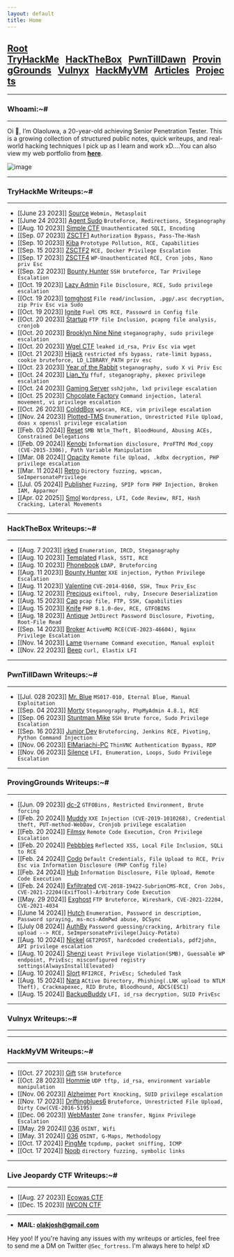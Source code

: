```yaml
---
layout: default
title: Home
---
```


<!--Favicon-->
<link rel="apple-touch-icon" sizes="180x180" href="/apple-touch-icon.png">
<link rel="icon" type="image/png" sizes="32x32" href="/favicon-32x32.png">
<link rel="icon" type="image/png" sizes="16x16" href="/favicon-16x16.png">
<link rel="manifest" href="/site.webmanifest">
<link rel="mask-icon" href="/safari-pinned-tab.svg" color="#5bbad5">
<meta name="msapplication-TileColor" content="#da532c">
<meta name="theme-color" content="#ffffff">
<link rel="shortcut icon" href="favico.ico" type="image/vnd.microsoft.icon">
<h2 class="mume-header" id="mainindexhtml-nbspnbsp-contactcontacthtml"><a href="./index.html">Root</a>&#xA0;&#xA0;&#xA0; <a href="/posts/thm/index.html">TryHackMe</a>&#xA0;&#xA0;&#xA0;<a href="/posts/htb/index.html">HackTheBox</a>&#xA0;&#xA0;&#xA0;<a href="/posts/ptd/index.html">PwnTillDawn</a>&#xA0;&#xA0;&#xA0;<a href="/posts/pg/index.html">ProvingGrounds</a>&#xA0;&#xA0;&#xA0;<a href="/posts/Vulnyx/index.html">Vulnyx</a>&#xA0;&#xA0;&#xA0;<a href="/posts/HackMyVM/index.html">HackMyVM</a>&#xA0;&#xA0;&#xA0;<a href="/posts/articles/index.html">Articles</a>&#xA0;&#xA0;&#xA0;<a href="/posts/projects/index.html">Projects</a>&#xA0;&#xA0;&#xA0;</h2>

* * *
### Whoami:~#
* * *

Oi 👋, I’m Olaoluwa, a 20-year-old achieving Senior Penetration Tester.
This is a growing collection of structured public notes, quick writeups, and real-world hacking techniques I pick up as I learn and work xD....You can also view my web portfolio from **[here](https://secfortress.com/whoami/)**.

![image](https://github.com/user-attachments/assets/1d7fc608-7e2a-49d0-b695-60e32a99b244)


* * *
### **TryHackMe Writeups:~#**
* * *
<!-- - [[Jan 21 2023]] [TakeOver](https://markuched13.github.io/posts/thm/takeover.html) `Subdomain Enumeration`
- [[Jan 28 2023]] [ReversingELF](https://markuched13.github.io/posts/thm/reversingelf.html) `Reverse Engineering`
- [[Jan 28 2023]] [0x41haz](https://markuched13.github.io/posts/thm/0x41haz.html) `Reverse Engineering`
- [[Feb 05 2023]] [EavesDropper](https://markuched13.github.io/posts/thm/eavesdrop.html) `Pspy, Path Hijack, Scripting`
- [[Feb 08 2023]] [PythonBasic](https://markuched13.github.io/posts/thm/pythonbasics.html) `Python`
- [[Feb 09 2023]] [UnbakedPie](https://markuched13.github.io/posts/thm/unbakedpie.html) `Python Deserialization, Docker, Python Library Hijack`
- [[Feb 11 2023]] [MD2PDF](https://markuched13.github.io/posts/thm/md2pdf.html) `SSRF`
- [[Feb 14 2023]] [DearQA](https://markuched13.github.io/posts/thm/dearqa.html) `Ret2Win (BOF)` -->
- [[June 23 2023]] [Source](https://sec-fortress.github.io/posts/thm/posts/source.html) `Webmin, Metasploit`
- [[June 24 2023]] [Agent Sudo](https://sec-fortress.github.io/posts/thm/posts/agentsudo.html) `BruteForce, Redirections, Steganography`
- [[Aug. 10 2023]] [Simple CTF](https://sec-fortress.github.io/posts/thm/posts/simplectf.html) `Unauthenticated SQLI, Encoding` 
- [[Sep. 07 2023]] [ZSCTF1](https://sec-fortress.github.io/posts/thm/posts/zsctf1.html) `Authorization Bypass, Pass-The-Hash`
- [[Sep. 10 2023]] [Kiba](https://sec-fortress.github.io/posts/thm/posts/kiba.html) `Prototype Pollution, RCE, Capabilities`
- [[Sep. 15 2023]] [ZSCTF2](https://sec-fortress.github.io/posts/thm/posts/ZSCTF2.html) `RCE, Docker Privilege Escalation`
- [[Sep. 17 2023]] [ZSCTF4](https://sec-fortress.github.io/posts/thm/posts/ZSCTF4.html) `WP-Unauthenticated RCE, Cron jobs, Nano priv Esc`
- [[Sep. 22 2023]] [Bounty Hunter](https://sec-fortress.github.io/posts/thm/posts/bountyhunter.html) `SSH bruteforce, Tar Privilege Escalation`
- [[Oct. 19 2023]] [Lazy Admin](https://sec-fortress.github.io/posts/thm/posts/lazyadmin.html) `File Disclosure, RCE, Sudo privilege escalation`
- [[Oct. 19 2023]] [tomghost](https://sec-fortress.github.io/posts/thm/posts/tomghost.html) `File read/inclusion, .pgp/.asc decryption, zip Priv Esc via Sudo`
- [[Oct. 19 2023]] [Ignite](https://sec-fortress.github.io/posts/thm/posts/Ignite.html) `Fuel CMS RCE, Passowrd in Config file`
- [[Oct. 20 2023]] [Startup](https://sec-fortress.github.io/posts/thm/posts/Startup.html) `FTP file Inclusion, pcapng file analysis, cronjob`
- [[Oct. 20 2023]] [Brooklyn Nine Nine](https://sec-fortress.github.io/posts/thm/posts/Brooklyn99_CTF.html) `steganography, sudo privilege escalation`
- [[Oct. 20 2023]] [Wgel CTF](https://sec-fortress.github.io/posts/thm/posts/Wgel%20CTF.html) `leaked id_rsa, Priv Esc via wget`
- [[Oct. 21 2023]] [Hijack](https://sec-fortress.github.io/posts/thm/posts/Hijack.html) `restricted nfs bypass, rate-limit bypass, cookie bruteforce, LD_LIBRARY_PATH priv esc`
- [[Oct. 23 2023]] [Year of the Rabbit](https://sec-fortress.github.io/posts/thm/posts/yearoftherabbit.html) `steganography, sudo X vi Priv Esc`
- [[Oct. 24 2023]] [Lian_Yu](https://sec-fortress.github.io/posts/thm/posts/Lian_Yu.html) `ffuf, steganography, pkexec privilege escalation`
- [[Oct. 24 2023]] [Gaming Server](https://sec-fortress.github.io/posts/thm/posts/GamingServer.html) `ssh2john, lxd privilege escalation`
- [[Oct. 25 2023]] [Chocolate Factory](https://sec-fortress.github.io/posts/thm/posts/ChocolateFactory.html) `Command injection, lateral movement, vi privilege escalation`
- [[Oct. 26 2023]] [ColddBox](https://sec-fortress.github.io/posts/thm/posts/colddboxeasy.html) `wpscan, RCE, vim privilege escalation`
- [[Nov. 24 2023]] [Plotted-TMS](https://sec-fortress.github.io/posts/thm/posts/Plotted-TMS.html) `Enumeration, Unrestricted File Upload, doas x openssl privilege escalation`
- [[Feb. 03 2024]] [Reset](https://sec-fortress.github.io/posts/thm/posts/Reset.html) `SMB Ntlm_Theft, BloodHound, Abusing ACEs, Constrained Delegations`
- [[Feb. 09 2024]] [Kenobi](https://sec-fortress.github.io/posts/thm/posts/Kenobi.html) `Information disclosure, ProFTPd Mod_copy (CVE-2015-3306), Path Variable Manipulation`
- [[Mar. 08 2024]] [Opacity](https://sec-fortress.github.io/posts/thm/posts/Opacity.html) `Remote file Upload, .kdbx decryption, PHP privilege escalation`
- [[Mar. 11 2024]] [Retro](https://sec-fortress.github.io/posts/thm/posts/Retro.html) `Directory fuzzing, wpscan, SeImpersonatePrivilege`
- [[Jul. 05 2024]] [Publisher](https://sec-fortress.github.io/posts/thm/posts/publisher.html) `Fuzzing, SPIP form PHP Injection, Broken IAM, Apparmor`
- [[Apr. 02 2025]] [Smol](https://sec-fortress.github.io/posts/thm/posts/smol.html) `Wordpress, LFI, Code Review, RFI, Hash Cracking, Lateral Movements` 



* * *
### **HackTheBox Writeups:~#**
* * *
<!-- - [[Jan 18 2023]] [ScriptKiddie](https://markuched13.github.io/posts/htb/scriptkiddie.html) `Msfvenom, Command Injection, Sudo`
- [[Jan 18 2023]] [Lame](https://markuched13.github.io/posts/htb/lame.html) `Metasploit, Command Injection`
- [[Jan 18 2023]] [Legacy](https://markuched13.github.io/posts/htb/legacy.html) `Metasploit`
- [[Jan 18 2023]] [Devel](https://markuched13.github.io/posts/htb/devel.html) `File Upload, RCE`
- [[Jan 18 2023]] [Beep](https://markuched13.github.io/posts/htb/beep.html) `LFI, Hydra`
- [[Jan 18 2023]] [Optimum](https://markuched13.github.io/posts/htb/optimum.html) `Command Injection`
- [[Jan 18 2023]] [Arctic](https://markuched13.github.io/posts/htb/arctic.html) `ColdFusion, RCE` -->
- [[Aug. 7 2023]] [irked](https://sec-fortress.github.io/posts/htb/posts/irked.html) `Enumeration, IRCD, Steganography`
- [[Aug. 10 2023]] [Templated](https://sec-fortress.github.io/posts/htb/posts/templated.html) `Flask, SSTI, RCE`
- [[Aug. 10 2023]] [Phonebook](https://sec-fortress.github.io/posts/htb/posts/phonebook.html) `LDAP, Bruteforcing`
- [[Aug. 11 2023]] [Bounty Hunter](https://sec-fortress.github.io/posts/htb/posts/bountyhunter.html) `XXE injection, Python Privilege Escalation`
- [[Aug. 11 2023]] [Valentine](https://sec-fortress.github.io/posts/htb/posts/valentine.html) `CVE-2014-0160, SSH, Tmux Priv_Esc`
- [[Aug. 12 2023]] [Precious](https://sec-fortress.github.io/posts/htb/posts/precious.html) `exiftool, ruby, Insecure Deserialization`
- [[Aug. 15 2023]] [Cap](https://sec-fortress.github.io/posts/htb/posts/cap.html) `pcap file, FTP, SSH, Capabilities`
- [[Aug. 15 2023]] [Knife](https://sec-fortress.github.io/posts/htb/posts/knife.html) `PHP 8.1.0-dev, RCE, GTFOBINS`
- [[Aug. 18 2023]] [Antique](https://sec-fortress.github.io/posts/htb/posts/antique.html) `JetDirect Password Disclosure, Pivoting, Root-File Read`
- [[Sep. 14 2023]] [Broker](https://sec-fortress.github.io/posts/htb/posts/Broker.html) `ActiveMQ RCE(CVE-2023-46604), Nginx Privilege Escalation`
- [[Nov. 14 2023]] [Lame](https://sec-fortress.github.io/posts/htb/posts/lame.html) `Username Command execution, Manual exploit`
- [[Nov. 22 2023]] [Beep](https://sec-fortress.github.io/posts/htb/posts/beep.html) `curl, Elastix LFI`


<!-- [[Nov. 06 2023]] [Codify](https://sec-fortress.github.io/posts/htb/posts/codify.html) `Node.Js RCE, Lateral movement, Sudo Privilege escalation`
- [[Nov. 21 2023]] [Hospital](https://sec-fortress.github.io/posts/htb/posts/Hospital.html) `File Upload = RCE, OverlayFS, Lateral Movement, Admin creds exposure`
- [[Feb. 04 2024]] [Bizness](https://sec-fortress.github.io/posts/htb/posts/Bizness.html) `OfBiz Pre-Auth RCE, Information Disclosure, Passowrd Cracking`
- [[Feb. 04 2024]] [Skyfall](https://sec-fortress.github.io/posts/htb/posts/skyfall.html) `403 Bypass, Devops, Vault, MinIO`

- [[Feb. 08 2024]] [Keeper](https://sec-fortress.github.io/posts/htb/posts/keeper.html) `Default Credentials, Information Disclosure, PuTTY Key file Privilege escalation`
- [[Feb. 21 2024]] [Office](https://sec-fortress.github.io/posts/htb/posts/Office.html) `Unauthenticated information disclosure, Wireshark, Vault Credentials (Dpapi), ACE Abuse (WriteDacl)`
- [[Feb. 21 2024]] [Jab](https://sec-fortress.github.io/posts/htb/posts/Jab.html) `XMPP, Information Disclosure, OpenFire path trasversal to RCE` -->


* * *
### **PwnTillDawn Writeups:~#**
* * *
<!-- - [[Feb 12 2023]] [PwnDrive Academy](https://markuched13.github.io/posts/ptd/pwndriveacademy.html) `Weak Authentication, File Upload`
- [[Feb 12 2023]] [DOOMOPS](https://markuched13.github.io/posts/ptd/doomops.html) `[Not Authorized]`
- [[Feb 12 2023]] [ElMariachi-PC](https://markuched13.github.io/posts/ptd/elmariachipc.html) `ThinVNC`
- [[Feb 12 2023]] [Django](https://markuched13.github.io/posts/ptd/django.html) `FTP, PhpMyAdmin`
- [[Feb 12 2023]] [HollyWood](https://markuched13.github.io/posts/ptd/hollywood.html) `ActiveMQ`
- [[Feb 12 2023]] [MrBlue](https://markuched13.github.io/posts/ptd/mrblue.html) `Eternal Blue (MS17-010)`
- [[Feb 12 2023]] [IAmGroot](https://markuched13.github.io/posts/ptd/groot.html) `[Not Authorized]` -->
- [[Jul. 028 2023]] [Mr. Blue](https://sec-fortress.github.io/posts/ptd/posts/Mr.Blue.html) `MS017-010, Eternal Blue, Manual Exploitation`
- [[Sep. 04 2023]] [Morty](https://sec-fortress.github.io/posts/ptd/posts/morty.html) `Steganography, PhpMyAdmin 4.8.1, RCE`
- [[Sep. 06 2023]] [Stuntman Mike](https://sec-fortress.github.io/posts/ptd/posts/Stuntman%20Mike.html) `SSH Brute force, Sudo Privilege Escalation`
- [[Sep. 16 2023]] [Junior Dev](https://sec-fortress.github.io/posts/ptd/posts/JuniorDev.html) `Bruteforcing, Jenkins RCE, Pivoting, Python Command Injection`
- [[Nov. 06 2023]] [ElMariachi-PC](https://sec-fortress.github.io/posts/ptd/posts/ElMariachi-PC.html) `ThinVNC Authentication Bypass, RDP`
- [[Nov. 06 2023]] [Silence](https://sec-fortress.github.io/posts/ptd/posts/Silence.html) `LFI, Enumeration, Loops, Sudo Privilege Escalation`

* * *
### **ProvingGrounds Writeups:~#**
* * *
- [[Jun. 09 2023]] [dc-2](https://sec-fortress.github.io/posts/pg/posts/dc2.html) `GTFOBins, Restricted Environment, Brute forcing`
- [[Feb. 20 2024]] [Muddy](https://sec-fortress.github.io/posts/pg/posts/muddy.html) `XXE Injection (CVE-2019-1010268), Credential theft, PUT-method-WebDav, Cronjob privilege escalation`
- [[Feb. 20 2024]] [Filmsy](https://sec-fortress.github.io/posts/pg/posts/Filmsy.html) `Remote Code Execution, Cron Privilege Escalation`
- [[Feb. 20 2024]] [Pebbbles](https://sec-fortress.github.io/posts/pg/posts/pebbles.html) `Reflected XSS, Local File Inclusion, SQLi to RCE`
- [[Feb. 24 2024]] [Codo](https://sec-fortress.github.io/posts/pg/posts/Codo.html) `Default Credentials, File Upload to RCE, Priv Esc via Information Disclosure (PHP Config file)`
- [[Feb. 24 2024]] [Hub](https://sec-fortress.github.io/posts/pg/posts/Hub.html) `Information Disclosure, File Upload, Remote Code Execution`
- [[Feb. 24 2024]] [Exfiltrated](https://sec-fortress.github.io/posts/pg/posts/Exfiltrated.html) `CVE-2018-19422-SubrionCMS-RCE, Cron Jobs, CVE-2021-22204(ExifTool)-Arbitrary Code Execution`
- [[May. 29 2024]] [Exghost](https://sec-fortress.github.io/posts/pg/posts/exghost.html) `FTP Bruteforce, Wireshark, CVE-2021-22204, CVE-2021-4034`
- [[June 14 2024]] [Hutch](https://sec-fortress.github.io/posts/pg/posts/hutch.html) `Enumeration, Password in description, Password spraying, ms-mcs-AdmPwd abuse, DCSync`
- [[July 08 2024]] [AuthBy](https://sec-fortress.github.io/posts/pg/posts/Authby.html) `Password guessing/cracking, Arbitrary file upload --> RCE, SeImpersonatePrivilege(Juicy-Potato)`
- [[Aug. 10 2024]] [Nickel](https://sec-fortress.github.io/posts/pg/posts/Nickel.html) `GET2POST, hardcoded credentials, pdf2john, API privilege escalation`
- [[Aug. 10 2024]] [Shenzi](https://sec-fortress.github.io/posts/pg/posts/Shenzi.html) `Least Privilege Violation(SMB), Guessable WP endpoint, PrivEsc; misconfigured registry settings(AlwaysInstallElevated)`
- [[Aug. 10 2024]] [Slort](https://sec-fortress.github.io/posts/pg/posts/Slort.html) `RFI2RCE, PrivEsc; Scheduled Task`
- [[Aug. 15 2024]] [Nara](https://sec-fortress.github.io/posts/pg/posts/Nara.html) `ACtive Directory, Phishing(.LNK upload to NTLM Theft), Crackmapexec, RID Brute, Bloodhound, ADCS(ESC1)`
- [[Aug. 15 2024]] [BackupBuddy](https://sec-fortress.github.io/posts/pg/posts/BackupBuddy.html) `LFI, id_rsa decryption, SUID PrivEsc`


* * *
### **Vulnyx Writeups:~#**
* * *


* * *
### **HackMyVM Writeups:~#**
* * *
<!-- - [[Feb 16 2023]] [Doorknob](https://markuched13.github.io/posts/echoctf/doorknob.html) `NSE Command Injection, Buffer Overflow, Scripting` -->
- [[Oct. 27 2023]] [Gift](https://sec-fortress.github.io/posts/HackMyVM/posts/Gift.html) `SSH bruteforce`
- [[Oct. 28 2023]] [Hommie](https://sec-fortress.github.io/posts/HackMyVM/posts/Hommie.html) `UDP tftp, id_rsa, environment variable manipulation`
- [[Nov. 06 2023]] [Alzheimer](https://sec-fortress.github.io/posts/HackMyVM/posts/alzheimer.html) `Port Knocking, SUID privilege escalation`
- [[Nov. 17 2023]] [Driftingblues6](https://sec-fortress.github.io/posts/HackMyVM/posts/driftingblues6.html) `Bruteforce, Unrestricted File Upload, Dirty Cow(CVE-2016-5195)`
- [[Dec. 06 2023]] [WebMaster](https://sec-fortress.github.io/posts/HackMyVM/posts/webmaster.html) `Zone transfer, Nginx Privilege Escalation`
- [[May. 29 2024]] [036](https://sec-fortress.github.io/posts/HackMyVM/posts/036.html) `OSINT, Wifi`
- [[May. 31 2024]] [036](https://sec-fortress.github.io/posts/HackMyVM/posts/075.html) `OSINT, G-Maps, Methodology`
- [[Oct. 17 2024]] [PingMe](https://sec-fortress.github.io/posts/HackMyVM/posts/Pingme.html) `tcpdump, packet sniffing, ICMP`
- [[Oct. 17 2024]] [Noob](https://sec-fortress.github.io/posts/HackMyVM/posts/Noob.html) `directory fuzzing, symbolic links`



* * *
### **Live Jeopardy CTF Writeups:~#**
* * *
<!-- - [[Feb 16 2023]] [Doorknob](https://markuched13.github.io/posts/echoctf/doorknob.html) `NSE Command Injection, Buffer Overflow, Scripting` -->
- [[Aug. 27 2023]] [Ecowas CTF](https://sec-fortress.github.io/posts/articles/posts/ecowasctf.html)
- [[Dec. 15 2023]] [IWCON CTF](https://sec-fortress.github.io/posts/articles/posts/iwconctf.html)

* * *

- **MAIL: olakjosh@gmail.com**

Hey yoo! If you're having any issues with my writeups or articles, feel free to send me a DM on Twitter `@Sec_fortress`. I'm always here to help! xD
